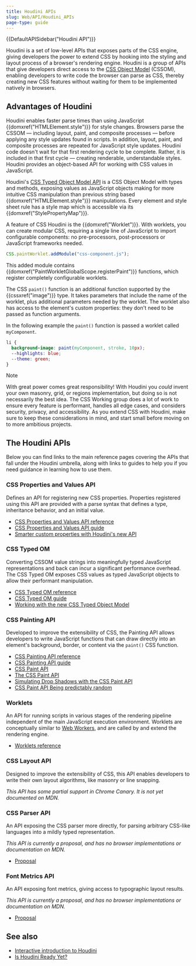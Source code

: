 ```yaml
---
title: Houdini APIs
slug: Web/API/Houdini_APIs
page-type: guide
---
```


{{DefaultAPISidebar("Houdini API")}}

Houdini is a set of low-level APIs that exposes parts of the CSS engine,
giving developers the power to extend CSS by hooking into the styling and layout process of a browser's rendering engine.
Houdini is a group of APIs that give developers direct access to the [CSS Object Model](/en-US/docs/Web/API/CSS_Object_Model) (CSSOM),
enabling developers to write code the browser can parse as CSS,
thereby creating new CSS features without waiting for them to be implemented natively in browsers.

## Advantages of Houdini

Houdini enables faster parse times than using JavaScript {{domxref("HTMLElement.style")}} for style changes.
Browsers parse the CSSOM — including layout, paint, and composite processes —
before applying any style updates found in scripts.
In addition, layout, paint, and composite processes are repeated for JavaScript style updates.
Houdini code doesn't wait for that first rendering cycle to be complete.
Rather, it is included in that first cycle — creating renderable, understandable styles.
Houdini provides an object-based API for working with CSS values in JavaScript.

Houdini's [CSS Typed Object Model API](/en-US/docs/Web/API/CSS_Typed_OM_API) is a CSS Object Model with types and methods,
exposing values as JavaScript objects
making for more intuitive CSS manipulation than previous string based {{domxref("HTMLElement.style")}} manipulations.
Every element and style sheet rule has a style map which is accessible via its {{domxref("StylePropertyMap")}}.

A feature of CSS Houdini is the {{domxref("Worklet")}}.
With worklets, you can create modular CSS,
requiring a single line of JavaScript to import configurable components:
no pre-processors, post-processors or JavaScript frameworks needed.

```js
CSS.paintWorklet.addModule("css-component.js");
```

This added module contains {{domxref("PaintWorkletGlobalScope.registerPaint")}} functions,
which register completely configurable worklets.

The CSS `paint()` function is an additional function supported by the {{cssxref("image")}} type.
It takes parameters that include the name of the worklet,
plus additional parameters needed by the worklet.
The worklet also has access to the element's custom properties:
they don't need to be passed as function arguments.

In the following example the `paint()` function is passed a worklet called `myComponent`.

```css
li {
  background-image: paint(myComponent, stroke, 10px);
  --highlights: blue;
  --theme: green;
}
```

> [!NOTE]
> With great power comes great responsibility!
> With Houdini you _could_ invent your own masonry, grid, or regions implementation,
> but doing so is not necessarily the best idea.
> The CSS Working group does a lot of work to ensure every feature is performant,
> handles all edge cases, and considers security, privacy, and accessibility.
> As you extend CSS with Houdini, make sure to keep these considerations in mind,
> and start small before moving on to more ambitious projects.

## The Houdini APIs

Below you can find links to the main reference pages covering the APIs that fall under the Houdini umbrella,
along with links to guides to help you if you need guidance in learning how to use them.

### CSS Properties and Values API

Defines an API for registering new CSS properties.
Properties registered using this API are provided with a parse syntax that defines a type,
inheritance behavior, and an initial value.

- [CSS Properties and Values API reference](/en-US/docs/Web/API/CSS_Properties_and_Values_API)
- [CSS Properties and Values API guide](/en-US/docs/Web/API/CSS_Properties_and_Values_API/guide)
- [Smarter custom properties with Houdini's new API](https://web.dev/articles/css-props-and-vals)

### CSS Typed OM

Converting CSSOM value strings into meaningfully typed JavaScript representations and back can incur a significant performance overhead.
The CSS Typed OM exposes CSS values as typed JavaScript objects to allow their performant manipulation.

- [CSS Typed OM reference](/en-US/docs/Web/API/CSS_Typed_OM_API)
- [CSS Typed OM guide](/en-US/docs/Web/API/CSS_Typed_OM_API/Guide)
- [Working with the new CSS Typed Object Model](https://developer.chrome.com/docs/css-ui/cssom)

### CSS Painting API

Developed to improve the extensibility of CSS,
the Painting API allows developers to write JavaScript functions that can draw directly into an element's background,
border, or content via the `paint()` CSS function.

- [CSS Painting API reference](/en-US/docs/Web/API/CSS_Painting_API)
- [CSS Painting API guide](/en-US/docs/Web/API/CSS_Painting_API/Guide)
- [CSS Paint API](https://developer.chrome.com/blog/paintapi/)
- [The CSS Paint API](https://css-tricks.com/the-css-paint-api/)
- [Simulating Drop Shadows with the CSS Paint API](https://css-tricks.com/simulating-drop-shadows-with-the-css-paint-api/)
- [CSS Paint API Being predictably random](https://jakearchibald.com/2020/css-paint-predictably-random/)

### Worklets

An API for running scripts in various stages of the rendering pipeline independent of the main JavaScript execution environment.
Worklets are conceptually similar to [Web Workers](/en-US/docs/Web/API/Web_Workers_API/Using_web_workers),
and are called by and extend the rendering engine.

- [Worklets reference](/en-US/docs/Web/API/Worklet)

### CSS Layout API

Designed to improve the extensibility of CSS,
this API enables developers to write their own layout algorithms,
like masonry or line snapping.

_This API has some partial support in Chrome Canary. It is not yet documented on MDN._

### CSS Parser API

An API exposing the CSS parser more directly, for parsing arbitrary CSS-like languages into a mildly typed representation.

_This API is currently a proposal, and has no browser implementations or documentation on MDN._

- [Proposal](https://github.com/WICG/css-parser-api)

### Font Metrics API

An API exposing font metrics, giving access to typographic layout results.

_This API is currently a proposal, and has no browser implementations or documentation on MDN._

- [Proposal](https://github.com/w3c/css-houdini-drafts/blob/main/font-metrics-api/README.md)

## See also

- [Interactive introduction to Houdini](https://houdini.glitch.me/)
- [Is Houdini Ready Yet?](https://houdini.glitch.me/)
